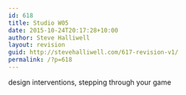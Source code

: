 ```yaml
---
id: 618
title: Studio W05
date: 2015-10-24T20:17:28+10:00
author: Steve Halliwell
layout: revision
guid: http://stevehalliwell.com/617-revision-v1/
permalink: /?p=618
---
```

design interventions, stepping through your game